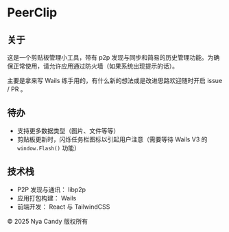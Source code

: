 # PeerClip

## 关于

这是一个剪贴板管理小工具，带有 p2p 发现与同步和简易的历史管理功能。为确保正常使用，请允许应用通过防火墙（如果系统出现提示的话）。

主要是拿来写 Wails 练手用的，有什么新的想法或是改进思路欢迎随时开启 issue / PR 。

## 待办

- 支持更多数据类型（图片、文件等等）
- 剪贴板更新时，闪烁任务栏图标以引起用户注意（需要等待 Wails V3 的 `window.Flash()` 功能）

## 技术栈

- P2P 发现与通讯： libp2p
- 应用打包构建： Wails
- 前端开发： React 与 TailwindCSS



&copy; 2025 Nya Candy 版权所有
